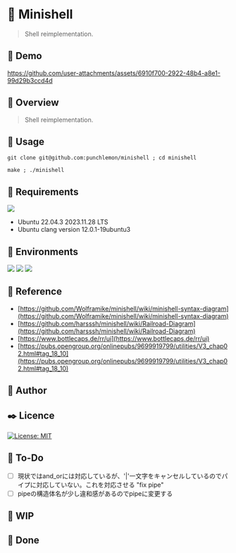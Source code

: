 # :ocean: Minishell
> Shell reimplementation.

## :full_moon_with_face: Demo

https://github.com/user-attachments/assets/6910f700-2922-48b4-a8e1-99d29b3ccd4d


## :eyes: Overview
> Shell reimplementation.

## :gun: Usage
```
git clone git@github.com:punchlemon/minishell ; cd minishell
```
```
make ; ./minishell
```

## :pushpin: Requirements
<p>
	<img src="https://img.shields.io/badge/Ubuntu-E95420?style=for-the-badge&logo=ubuntu&logoColor=white" />
</p>

- Ubuntu 22.04.3 2023.11.28 LTS
- Ubuntu clang version 12.0.1-19ubuntu3

## :circus_tent: Environments
<p>
	<img src="https://img.shields.io/badge/VSCode-0078D4?style=for-the-badge&logo=visual%20studio%20code&logoColor=white" />
	<img src="https://img.shields.io/badge/VIM-%2311AB00.svg?&style=for-the-badge&logo=vim&logoColor=white" />
	<img src="https://img.shields.io/badge/C-00599C?style=for-the-badge&logo=c&logoColor=white" />
</p>

## :memo: Reference
* [https://github.com/Wolframike/minishell/wiki/minishell-syntax-diagram](https://github.com/Wolframike/minishell/wiki/minishell-syntax-diagram)
* [https://github.com/harsssh/minishell/wiki/Railroad-Diagram](https://github.com/harsssh/minishell/wiki/Railroad-Diagram)
* [https://www.bottlecaps.de/rr/ui](https://www.bottlecaps.de/rr/ui)
* [https://pubs.opengroup.org/onlinepubs/9699919799/utilities/V3_chap02.html#tag_18_10](https://pubs.opengroup.org/onlinepubs/9699919799/utilities/V3_chap02.html#tag_18_10)

## :moyai: Author

## :black_nib: Licence
[![License: MIT](https://img.shields.io/badge/License-MIT-yellow.svg)](https://opensource.org/licenses/MIT)

## :memo: To-Do
- [ ] 現状ではand_orには対応しているが、'|'一文字をキャンセルしているのでパイプに対応していない。これを対応させる "fix pipe"
- [ ] pipeの構造体名が少し違和感があるのでpipeに変更する

## :rocket: WIP

## :star2: Done
